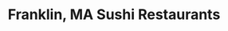 ---
layout: city
title: Franklin, MA Sushi Restaurants
permalink: /massachusetts/franklin/
stateAbbr: MA
stateName: Massachusetts
cityName: Franklin
---